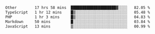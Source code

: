<!--START_SECTION:waka-->

```txt
Other        17 hrs 58 mins  ████████████████████▓░░░░   82.05 %
TypeScript   1 hr 12 mins    █▒░░░░░░░░░░░░░░░░░░░░░░░   05.48 %
PHP          1 hr 3 mins     █▒░░░░░░░░░░░░░░░░░░░░░░░   04.83 %
Markdown     50 mins         █░░░░░░░░░░░░░░░░░░░░░░░░   03.84 %
JavaScript   13 mins         ▒░░░░░░░░░░░░░░░░░░░░░░░░   00.99 %
```

<!--END_SECTION:waka--> 
 

